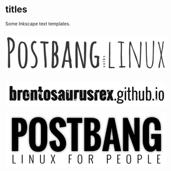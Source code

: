 # titles
Some Inkscape text templates.  

![example](example.png "example")  
------
![example](example2.png "example2")
------
![example](example3.png "example3")
